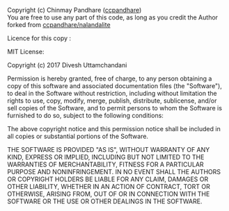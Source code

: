 Copyright (c) Chinmay Pandhare ([ccpandhare](https://github.com/ccpandhare))   
You are free to use any part of this code, as long as you credit the Author  
forked from [ccpandhare/nalandalite](https://github.com/ccpandhare/nalandalite)  
  
Licence for this copy :

MIT License: 

Copyright (c) 2017 Divesh Uttamchandani  

Permission is hereby granted, free of charge, to any person obtaining a copy
of this software and associated documentation files (the "Software"), to deal
in the Software without restriction, including without limitation the rights
to use, copy, modify, merge, publish, distribute, sublicense, and/or sell
copies of the Software, and to permit persons to whom the Software is
furnished to do so, subject to the following conditions:

The above copyright notice and this permission notice shall be included in all
copies or substantial portions of the Software.

THE SOFTWARE IS PROVIDED "AS IS", WITHOUT WARRANTY OF ANY KIND, EXPRESS OR
IMPLIED, INCLUDING BUT NOT LIMITED TO THE WARRANTIES OF MERCHANTABILITY,
FITNESS FOR A PARTICULAR PURPOSE AND NONINFRINGEMENT. IN NO EVENT SHALL THE
AUTHORS OR COPYRIGHT HOLDERS BE LIABLE FOR ANY CLAIM, DAMAGES OR OTHER
LIABILITY, WHETHER IN AN ACTION OF CONTRACT, TORT OR OTHERWISE, ARISING FROM,
OUT OF OR IN CONNECTION WITH THE SOFTWARE OR THE USE OR OTHER DEALINGS IN THE
SOFTWARE.
